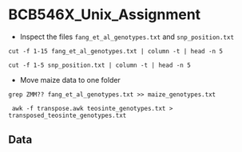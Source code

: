 # BCB546X_Unix_Assignment
* Inspect the files `fang_et_al_genotypes.txt` and `snp_position.txt`

```
cut -f 1-15 fang_et_al_genotypes.txt | column -t | head -n 5

cut -f 1-5 snp_position.txt | column -t | head -n 5
```

* Move maize data to one folder

```
grep ZMM?? fang_et_al_genotypes.txt >> maize_genotypes.txt
```

```
 awk -f transpose.awk teosinte_genotypes.txt > transposed_teosinte_genotypes.txt
```
## Data 
<!--stackedit_data:
eyJoaXN0b3J5IjpbLTc2MDgyNzk1OCwzMjA0OTUzNzIsNjYzNT
cyOTIyLC0xNzI3OTcyOTE0LDYxMjI3MDUsOTI2NjQzNjQzXX0=

-->
